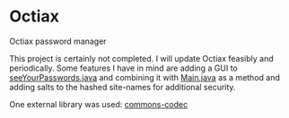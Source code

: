 # Octiax
Octiax password manager

This project is certainly not completed. I will update Octiax feasibly and periodically. Some features I have in mind are adding a GUI to [seeYourPasswords.java](https://github.com/Encryptegral25/Octiax/blob/main/seeYourPasswords.java) and combining it with [Main.java](https://github.com/Encryptegral25/Octiax/blob/main/Main.java) as a method and adding salts to the hashed site-names for additional security.

One external library was used: [commons-codec](https://mvnrepository.com/artifact/commons-codec/commons-codec/)
